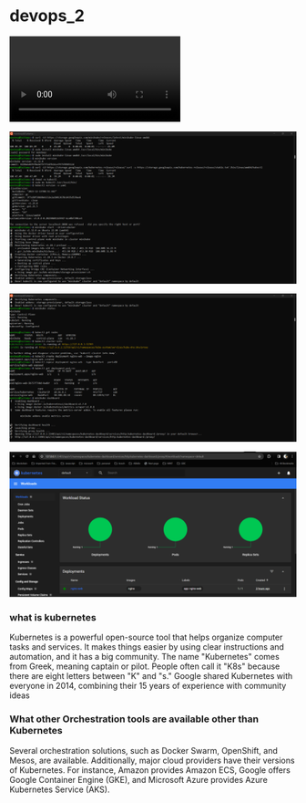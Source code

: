 # devops_2

![](https://github.com/mandeep9888/devops_2/blob/b83ffc6a551c6cbc97cdb167c082a6bed51fba4b/screenshots/devops_2.mp4)

![minikube](https://github.com/mandeep9888/devops_2/blob/b83ffc6a551c6cbc97cdb167c082a6bed51fba4b/screenshots/minikubeInstall.png)

![kubectl](https://github.com/mandeep9888/devops_2/blob/b83ffc6a551c6cbc97cdb167c082a6bed51fba4b/screenshots/kubectl_deployement.png)

![dashboard](https://github.com/mandeep9888/devops_2/blob/b83ffc6a551c6cbc97cdb167c082a6bed51fba4b/screenshots/dashboard.png)

### what is kubernetes

Kubernetes is a powerful open-source tool that helps organize computer tasks and services. It makes things easier by using clear instructions and automation, and it has a big community. The name "Kubernetes" comes from Greek, meaning captain or pilot. People often call it "K8s" because there are eight letters between "K" and "s." Google shared Kubernetes with everyone in 2014, combining their 15 years of experience with community ideas

### What other Orchestration tools are available other than Kubernetes

Several orchestration solutions, such as Docker Swarm, OpenShift, and Mesos, are available. Additionally, major cloud providers have their versions of Kubernetes. For instance, Amazon provides Amazon ECS, Google offers Google Container Engine (GKE), and Microsoft Azure provides Azure Kubernetes Service (AKS).
